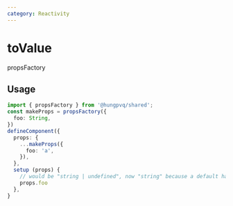 ```yaml
---
category: Reactivity
---
```


# toValue

<FunctionInfo fn="propsFactory" />
propsFactory

## Usage

```ts
import { propsFactory } from '@hungpvq/shared';
const makeProps = propsFactory({
  foo: String,
})
defineComponent({
  props: {
    ...makeProps({
      foo: 'a',
    }),
  },
  setup (props) {
    // would be "string | undefined", now "string" because a default has been provided
    props.foo
  },
}
```
